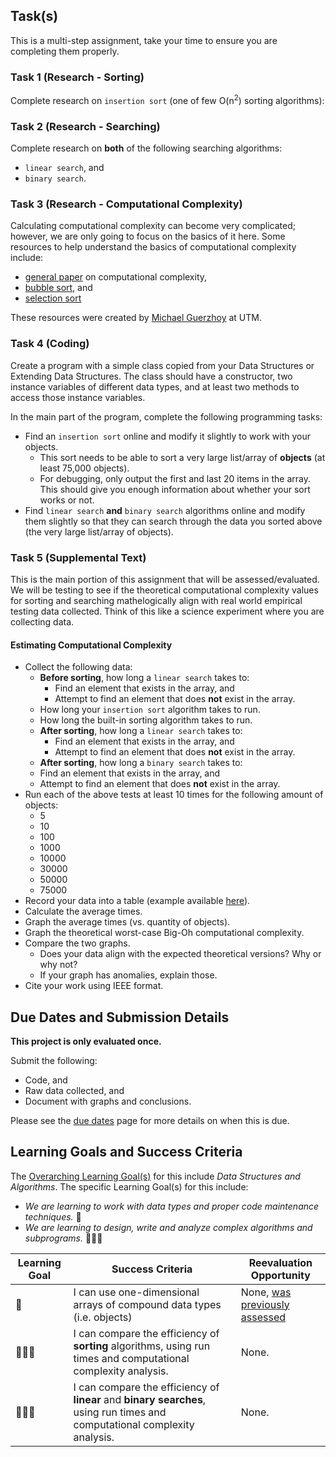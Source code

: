 ## Task(s)

This is a multi-step assignment, take your time to ensure you are completing them properly.

### Task 1 (Research - Sorting)

Complete research on `insertion sort` (one of few O(n<sup>2</sup>) sorting algorithms):

<!--
A different O(n<sup>2</sup>) algorithm is `bubble sort`. Some resources related to `bubble sort` are below:
* [tutorial](https://www.hackerearth.com/practice/algorithms/sorting/bubble-sort/tutorial/), 
* [visualizer (set size = 6, layout = array, click run)](https://www.hackerearth.com/practice/algorithms/sorting/bubble-sort/visualize/), and 
* [an alternative visualizer](https://visual-tracer-ag.herokuapp.com/home). 
* Video explanation (from Quad 4 last year) available [here](https://youtu.be/tWq4xNHHUWc).

-->

### Task 2 (Research - Searching)

Complete research on **both** of the following searching algorithms:
* `linear search`, and 
* `binary search`.

<!--
For `linear search`, some resources include:
* [tutorial](https://www.hackerearth.com/practice/algorithms/searching/linear-search/tutorial/), and 
* [visualizer](https://visual-tracer-ag.herokuapp.com/home)
* [alternate visualizer](https://www.cs.usfca.edu/~galles/visualization/Search.html)
* Video explanation (from Quad 4 last year) available [here](https://youtu.be/j8dXiSmcJTg)

For `binary search`, some resources include:
* [tutorial](https://www.hackerearth.com/practice/algorithms/searching/binary-search/tutorial/), and 
* [visualizer](https://visual-tracer-ag.herokuapp.com/home)
* [alternate visualizer](https://www.cs.usfca.edu/~galles/visualization/Search.html)
* Video explanation (from Quad 4 last year, same as linear search video) available [here](https://youtu.be/j8dXiSmcJTg)
-->

### Task 3 (Research - Computational Complexity)

Calculating computational complexity can become very complicated; however, we are only going to focus on the basics of it here.  Some resources to help understand the basics of computational complexity include:
* [general paper](https://mrseidel.com/pdsb/ics4u/algorithm_runtime_analysis.pdf) on computational complexity, 
* [bubble sort](https://mrseidel.com/pdsb/ics4u/bubble_sort_complexity.pdf), and 
* [selection sort](https://mrseidel.com/pdsb/ics4u/selection_sort_complexity.pdf) 

These resources were created by [Michael Guerzhoy](https://www.cs.toronto.edu/~guerzhoy/) at UTM.

### Task 4 (Coding)

Create a program with a simple class copied from your Data Structures or Extending Data Structures. The class should have a constructor, two instance variables of different data types, and at least two methods to access those instance variables.

In the main part of the program, complete the following programming tasks:
* Find an `insertion sort` online and modify it slightly to work with your objects.  
  * This sort needs to be able to sort a very large list/array of **objects** (at least 75,000 objects).
  * For debugging, only output the first and last 20 items in the array. This should give you enough information about whether your sort works or not.
* Find `linear search` **and** `binary search` algorithms online and modify them slightly so that they can search through the data you sorted above (the very large list/array of objects).

### Task 5 (Supplemental Text)

This is the main portion of this assignment that will be assessed/evaluated. We will be testing to see if the theoretical computational complexity values for sorting and searching mathelogically align with real world empirical testing data collected. Think of this like a science experiment where you are collecting data.

#### Estimating Computational Complexity

* Collect the following data:
  * **Before sorting**, how long a `linear search` takes to:
    * Find an element that exists in the array, and
    * Attempt to find an element that does **not** exist in the array.
  * How long your `insertion sort` algorithm takes to run.
  * How long the built-in sorting algorithm takes to run.
  * **After sorting**, how long a `linear search` takes to:
    * Find an element that exists in the array, and
    * Attempt to find an element that does **not** exist in the array.
  * **After sorting**, how long a `binary search` takes to:
   * Find an element that exists in the array, and
   * Attempt to find an element that does **not** exist in the array.
* Run each of the above tests at least 10 times for the following amount of objects:
  * 5
  * 10
  * 100
  * 1000
  * 10000
  * 30000
  * 50000
  * 75000
* Record your data into a table (example available [here](https://docs.google.com/spreadsheets/d/1jOYB-K0Nsuvl2Lk4MNPLdrjxLoTCiL8zNntJHUNb54Q/edit?usp=sharing)).
* Calculate the average times.
* Graph the average times (vs. quantity of objects).
* Graph the theoretical worst-case Big-Oh computational complexity.
* Compare the two graphs.
  * Does your data align with the expected theoretical versions? Why or why not?
  * If your graph has anomalies, explain those.
* Cite your work using IEEE format.  

## Due Dates and Submission Details

**This project is only evaluated once.**

Submit the following:  
* Code, and
* Raw data collected, and 
* Document with graphs and conclusions.

Please see the [due dates](./Due-Dates-and-Submission-Details) page for more details on when this is due.

## Learning Goals and Success Criteria

The [Overarching Learning Goal(s)](./images/ICS4U.jpg) for this include _Data Structures and Algorithms_.
The specific Learning Goal(s) for this include:

  * _We are learning to work with data types and proper code maintenance techniques._ &#x1F4D9;
  * _We are learning to design, write and analyze complex algorithms and subprograms._ &#x1F4D9;&#x1F4D9;&#x1F4D9;

| Learning Goal | Success Criteria  | Reevaluation Opportunity |
| ------------- | ----------------- | ------------------------ |
| &#x1F4D9; | I can use one-dimensional arrays of compound data types (i.e. objects) | None, [was previously assessed](./Extending-Data-Structures)|
| &#x1F4D9;&#x1F4D9;&#x1F4D9;  | I can compare the efficiency of **sorting** algorithms, using run times and computational complexity analysis. | None. |
| &#x1F4D9;&#x1F4D9;&#x1F4D9; | I can compare the efficiency of **linear** and **binary searches**, using run times and computational complexity analysis. | None. |